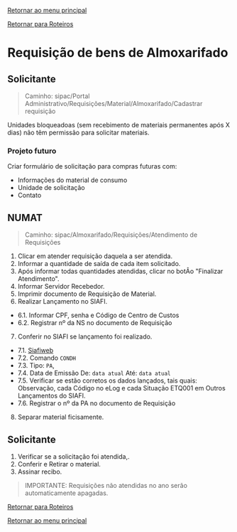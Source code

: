 [Retornar ao menu principal](https://github.com/Mateus-cpa/manual-material/blob/main/README.md)

[Retornar para Roteiros](https://github.com/Mateus-cpa/manual-material/blob/main/roteiros.md)
# Requisição de bens de Almoxarifado

## Solicitante
> Caminho: sipac/Portal Administrativo/Requisições/Material/Almoxarifado/Cadastrar requisição

Unidades bloqueadoas (sem recebimento de materiais permanentes após X dias) não têm permissão para solicitar materiais.

### Projeto futuro
Criar formulário de solicitação para compras futuras com:
- Informações do material de consumo
- Unidade de solicitação
- Contato

## NUMAT
> Caminho: sipac/Almoxarifado/Requisições/Atendimento de Requisições

1. Clicar em atender requisição daquela a ser atendida.
2. Informar a quantidade de saída de cada item solicitado.
3. Após informar todas quantidades atendidas, clicar no botÂo "Finalizar Atendimento".
4. Informar Servidor Recebedor.
5. Imprimir documento de Requisição de Material.
6. Realizar Lançamento no SIAFI.
 - 6.1. Informar CPF, senha e Código de Centro de Custos
 - 6.2. Registrar nº da NS no documento de Requisição
7. Conferir no SIAFI se lançamento foi realizado.
- 7.1. [Siafiweb](siafi.tesouro.gov.br)
- 7.2. Comando `CONDH`
- 7.3. Tipo: `PA`, 
- 7.4. Data de Emissão De: `data atual` Até: `data atual`
- 7.5. Verificar se estão corretos os dados lançados, tais quais: Observação,  cada Código no eLog e cada Situação ETQ001 em Outros Lançamentos do SIAFI.
- 7.6. Registrar o nº da PA no documento de Requisição
8. Separar material ficisamente.

## Solicitante
1. Verificar se a solicitação foi atendida,.
2. Conferir e Retirar o material.
3. Assinar recibo. 

> IMPORTANTE: Requisições não atendidas no ano serão automaticamente apagadas.


[Retornar para Roteiros](https://github.com/Mateus-cpa/manual-material/blob/main/roteiros.md)

[Retornar ao menu principal](https://github.com/Mateus-cpa/manual-material/blob/main/README.md)